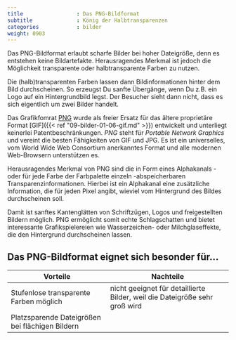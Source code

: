 ```yaml
---
title                 : Das PNG-Bildformat
subtitle              : König der Halbtransparenzen
categories            : bilder
weight: 0903
---
```

Das PNG-Bildformat erlaubt scharfe Bilder bei hoher Dateigröße, denn es entstehen keine Bildartefakte. Herausragendes Merkmal ist jedoch die Möglichkeit transparente oder halbtransparente Farben zu nutzen.
<!-- readmore -->

Die (halb)transparenten Farben lassen dann Bildinformationen hinter dem Bild durchscheinen. So erzeugst Du sanfte Übergänge, wenn Du z.B. ein Logo auf ein Hintergrundbild legst. Der Besucher sieht dann nicht, dass es sich eigentlich um zwei Bilder handelt.

Das Grafikfomrat [PNG](http://de.wikipedia.org/wiki/Portable_Network_Graphics) wurde als freier Ersatz für das ältere proprietäre Format [GIF]({{< ref "09-bilder-01-06-gif.md" >}}) entwickelt und unterliegt keinerlei Patentbeschränkungen. _PNG_ steht für _Portable Network Graphics_ und vereint die besten Fähigkeiten von GIF und JPG. Es ist ein universelles, vom World Wide Web Consortium anerkanntes Format und alle modernen Web-Browsern unterstützen es.

Herausragendes Merkmal von PNG sind die in Form eines Alphakanals - oder für jede Farbe der Farbpalette einzeln -abspeicherbaren Transparenzinformationen. Hierbei ist ein Alphakanal eine zusätzliche Information, die für jeden Pixel angibt, wieviel vom Hintergrund des Bildes durchscheinen soll.

Damit ist sanftes Kantenglätten von Schriftzügen, Logos und freigestellten Bildern möglich. PNG ermöglicht somit echte Schlagschatten und bietet interessante Grafikspielereien wie Wasserzeichen- oder Milchglaseffekte, die den Hintergrund durchscheinen lassen.

## Das PNG-Bildformat eignet sich besonder für…

|  Vorteile   |  Nachteile   |
|---|---|
| Stufenlose transparente Farben möglich  | nicht geeignet für detaillierte Bilder, weil die Dateigröße sehr groß wird |
| Platzsparende Dateigrößen bei flächigen Bildern  |  |
